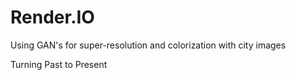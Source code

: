 # Render.IO
Using GAN's for super-resolution and colorization with city images

Turning Past to Present
